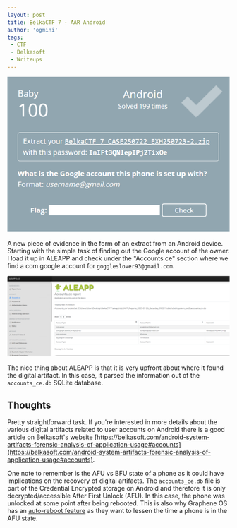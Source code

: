 ```yaml
---
layout: post
title: BelkaCTF 7 - AAR Android
author: 'ogmini'
tags:
 - CTF
 - Belkasoft
 - Writeups
---
```


![Task](/images/BelkaCTF7/Task8.png)

A new piece of evidence in the form of an extract from an Android device. Starting with the simple task of finding out the Google account of the owner. I load it up in ALEAPP and check under the "Accounts ce" section where we find a com.google account for `goggleslover93@gmail.com`.

![ALEAPP](/images/BelkaCTF7/Task8-1.png)

The nice thing about ALEAPP is that it is very upfront about where it found the digital artifact. In this case, it parsed the information out of the `accounts_ce.db` SQLite database.

## Thoughts

Pretty straightforward task. If you're interested in more details about the various digital artifacts related to user accounts on Android there is a good article on Belkasoft's website [https://belkasoft.com/android-system-artifacts-forensic-analysis-of-application-usage#accounts](https://belkasoft.com/android-system-artifacts-forensic-analysis-of-application-usage#accounts).

One note to remember is the AFU vs BFU state of a phone as it could have implications on the recovery of digital artifacts. The `accounts_ce.db` file is part of the Credential Encrypted storage on Android and therefore it is only decrypted/accessible After First Unlock (AFU). In this case, the phone was unlocked at some point after being rebooted. This is also why Graphene OS has an [auto-reboot feature](https://grapheneos.org/features#auto-reboot) as they want to lessen the time a phone is in the AFU state.
